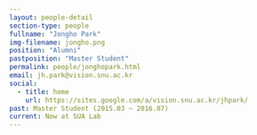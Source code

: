 ```yaml
---
layout: people-detail
section-type: people
fullname: "Jongho Park"
img-filename: jongho.png
position: "Alumni"
pastposition: "Master Student"
permalink: people/jonghopark.html
email: jh.park@vision.snu.ac.kr
social:
  - title: home
    url: https://sites.google.com/a/vision.snu.ac.kr/jhpark/
past: Master Student (2015.03 ~ 2016.07)
current: Now at SUA Lab
---
```

